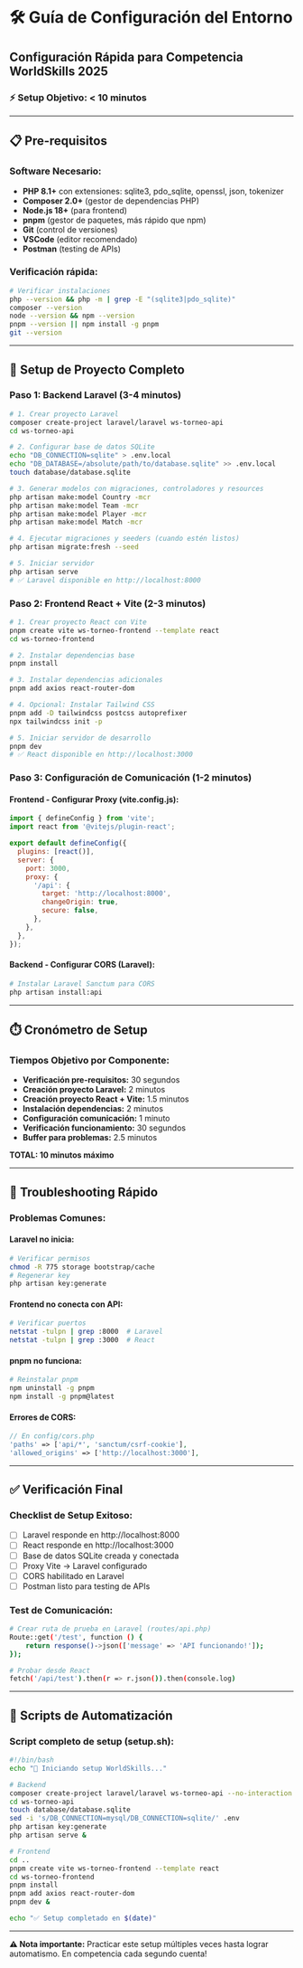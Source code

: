 # 🛠️ Guía de Configuración del Entorno

## Configuración Rápida para Competencia WorldSkills 2025

### ⚡ Setup Objetivo: < 10 minutos

---

## 📋 Pre-requisitos

### Software Necesario:

- **PHP 8.1+** con extensiones: sqlite3, pdo_sqlite, openssl, json, tokenizer
- **Composer 2.0+** (gestor de dependencias PHP)
- **Node.js 18+** (para frontend)
- **pnpm** (gestor de paquetes, más rápido que npm)
- **Git** (control de versiones)
- **VSCode** (editor recomendado)
- **Postman** (testing de APIs)

### Verificación rápida:

```bash
# Verificar instalaciones
php --version && php -m | grep -E "(sqlite3|pdo_sqlite)"
composer --version
node --version && npm --version
pnpm --version || npm install -g pnpm
git --version
```

---

## 🚀 Setup de Proyecto Completo

### Paso 1: Backend Laravel (3-4 minutos)

```bash
# 1. Crear proyecto Laravel
composer create-project laravel/laravel ws-torneo-api
cd ws-torneo-api

# 2. Configurar base de datos SQLite
echo "DB_CONNECTION=sqlite" > .env.local
echo "DB_DATABASE=/absolute/path/to/database.sqlite" >> .env.local
touch database/database.sqlite

# 3. Generar modelos con migraciones, controladores y resources
php artisan make:model Country -mcr
php artisan make:model Team -mcr
php artisan make:model Player -mcr
php artisan make:model Match -mcr

# 4. Ejecutar migraciones y seeders (cuando estén listos)
php artisan migrate:fresh --seed

# 5. Iniciar servidor
php artisan serve
# ✅ Laravel disponible en http://localhost:8000
```

### Paso 2: Frontend React + Vite (2-3 minutos)

```bash
# 1. Crear proyecto React con Vite
pnpm create vite ws-torneo-frontend --template react
cd ws-torneo-frontend

# 2. Instalar dependencias base
pnpm install

# 3. Instalar dependencias adicionales
pnpm add axios react-router-dom

# 4. Opcional: Instalar Tailwind CSS
pnpm add -D tailwindcss postcss autoprefixer
npx tailwindcss init -p

# 5. Iniciar servidor de desarrollo
pnpm dev
# ✅ React disponible en http://localhost:3000
```

### Paso 3: Configuración de Comunicación (1-2 minutos)

#### Frontend - Configurar Proxy (vite.config.js):

```js
import { defineConfig } from 'vite';
import react from '@vitejs/plugin-react';

export default defineConfig({
  plugins: [react()],
  server: {
    port: 3000,
    proxy: {
      '/api': {
        target: 'http://localhost:8000',
        changeOrigin: true,
        secure: false,
      },
    },
  },
});
```

#### Backend - Configurar CORS (Laravel):

```bash
# Instalar Laravel Sanctum para CORS
php artisan install:api
```

---

## ⏱️ Cronómetro de Setup

### Tiempos Objetivo por Componente:

- **Verificación pre-requisitos:** 30 segundos
- **Creación proyecto Laravel:** 2 minutos
- **Creación proyecto React + Vite:** 1.5 minutos
- **Instalación dependencias:** 2 minutos
- **Configuración comunicación:** 1 minuto
- **Verificación funcionamiento:** 30 segundos
- **Buffer para problemas:** 2.5 minutos

**TOTAL: 10 minutos máximo**

---

## 🔧 Troubleshooting Rápido

### Problemas Comunes:

#### Laravel no inicia:

```bash
# Verificar permisos
chmod -R 775 storage bootstrap/cache
# Regenerar key
php artisan key:generate
```

#### Frontend no conecta con API:

```bash
# Verificar puertos
netstat -tulpn | grep :8000  # Laravel
netstat -tulpn | grep :3000  # React
```

#### pnpm no funciona:

```bash
# Reinstalar pnpm
npm uninstall -g pnpm
npm install -g pnpm@latest
```

#### Errores de CORS:

```php
// En config/cors.php
'paths' => ['api/*', 'sanctum/csrf-cookie'],
'allowed_origins' => ['http://localhost:3000'],
```

---

## ✅ Verificación Final

### Checklist de Setup Exitoso:

- [ ] Laravel responde en http://localhost:8000
- [ ] React responde en http://localhost:3000
- [ ] Base de datos SQLite creada y conectada
- [ ] Proxy Vite → Laravel configurado
- [ ] CORS habilitado en Laravel
- [ ] Postman listo para testing de APIs

### Test de Comunicación:

```bash
# Crear ruta de prueba en Laravel (routes/api.php)
Route::get('/test', function () {
    return response()->json(['message' => 'API funcionando!']);
});

# Probar desde React
fetch('/api/test').then(r => r.json()).then(console.log)
```

---

## 📝 Scripts de Automatización

### Script completo de setup (setup.sh):

```bash
#!/bin/bash
echo "🚀 Iniciando setup WorldSkills..."

# Backend
composer create-project laravel/laravel ws-torneo-api --no-interaction
cd ws-torneo-api
touch database/database.sqlite
sed -i 's/DB_CONNECTION=mysql/DB_CONNECTION=sqlite/' .env
php artisan key:generate
php artisan serve &

# Frontend
cd ..
pnpm create vite ws-torneo-frontend --template react
cd ws-torneo-frontend
pnpm install
pnpm add axios react-router-dom
pnpm dev &

echo "✅ Setup completado en $(date)"
```

---

**⚠️ Nota importante:** Practicar este setup múltiples veces hasta lograr automatismo. En competencia cada segundo cuenta!
